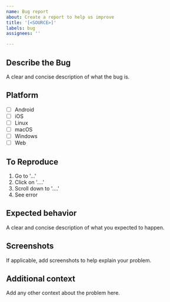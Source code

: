 ```yaml
---
name: Bug report
about: Create a report to help us improve
title: '[<SOURCE>]'
labels: bug
assignees: ''

---
```


<!--
  Please add the source type for your bug to the title of the issue, e.g. "[rss] RSS Feed could not be parsed". When
  your problem is not related to a source use "[core]", e.g. "[core] Feature xyz is not working"
-->

## Describe the Bug

A clear and concise description of what the bug is.

## Platform

- [ ] Android
- [ ] iOS
- [ ] Linux
- [ ] macOS
- [ ] Windows
- [ ] Web

## To Reproduce

1. Go to '...'
2. Click on '....'
3. Scroll down to '....'
4. See error

## Expected behavior

A clear and concise description of what you expected to happen.

## Screenshots

If applicable, add screenshots to help explain your problem.

## Additional context

Add any other context about the problem here.
